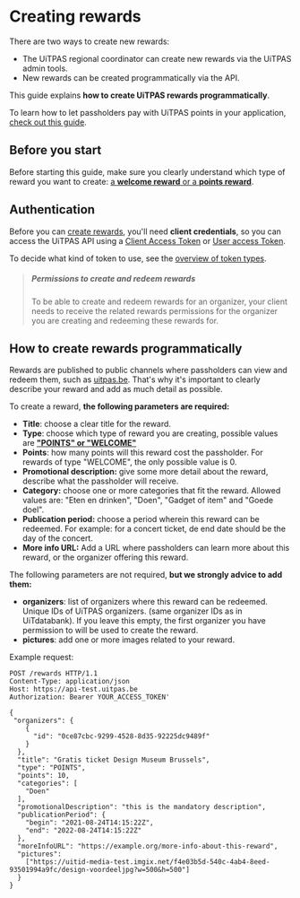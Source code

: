 # Creating rewards

There are two ways to create new rewards:

*   The UiTPAS regional coordinator can create new rewards via the UiTPAS admin tools.
*   New rewards can be created programmatically via the API.

This guide explains **how to create UiTPAS rewards programmatically**.

To learn how to let passholders pay with UiTPAS points in your application, [check out this guide](pay-with-UiTPAS-points.md).

## Before you start

Before starting this guide, make sure you clearly understand which type of reward you want to create: [a **welcome reward** or a **points reward**](terminology.md#rewards).

## Authentication

Before you can [create rewards](/reference/uitpas.json/paths/~1rewards/post), you'll need **client credentials**, so you can access the UiTPAS API using a [Client Access Token](https://publiq.stoplight.io/docs/authentication/docs/client-access-token.md) or [User access Token](https://publiq.stoplight.io/docs/authentication/docs/user-access-token.md).

To decide what kind of token to use, see the [overview of token types](https://publiq.stoplight.io/docs/authentication/docs/methods.md).

> ##### Permissions to create and redeem rewards
>
> To be able to create and redeem rewards for an organizer, your client needs to receive the related rewards permissions for the organizer you are creating and redeeming these rewards for.

## How to create rewards programmatically

Rewards are published to public channels where passholders can view and redeem them, such as [uitpas.be](https://www.uitpas.be). That's why it's important to clearly describe your reward and add as much detail as possible.

To create a reward, **the following parameters are required:**

*   **Title**: choose a clear title for the reward.
*   **Type**: choose which type of reward you are creating, possible values are [**"POINTS" or "WELCOME"**](terminology.md#rewards)
*   **Points**: how many points will this reward cost the passholder. For rewards of type "WELCOME", the only possible value is 0.
*   **Promotional description:** give some more detail about the reward, describe what the passholder will receive.
*   **Category:** choose one or more categories that fit the reward. Allowed values are: "Eten en drinken", "Doen", "Gadget of item" and "Goede doel".
*   **Publication period:** choose a period wherein this reward can be redeemed. For example: for a concert ticket, de end date should be the day of the concert.
*   **More info URL:** Add a URL where passholders can learn more about this reward, or the organizer offering this reward.

The following parameters are not required, **but we strongly advice to add them:**

*   **organizers**: list of organizers where this reward can be redeemed. Unique IDs of UiTPAS organizers. (same organizer IDs as in UiTdatabank). If you leave this empty, the first organizer you have permission to will be used to create the reward.
*   **pictures**: add one or more images related to your reward.

Example request:

```http
POST /rewards HTTP/1.1
Content-Type: application/json
Host: https://api-test.uitpas.be
Authorization: Bearer YOUR_ACCESS_TOKEN'

{
 "organizers": {
    {
      "id": "0ce87cbc-9299-4528-8d35-92225dc9489f"
    }
  },
  "title": "Gratis ticket Design Museum Brussels",
  "type": "POINTS",
  "points": 10,
  "categories": [
    "Doen"
  ],
  "promotionalDescription": "this is the mandatory description",
  "publicationPeriod": {
    "begin": "2021-08-24T14:15:22Z",
    "end": "2022-08-24T14:15:22Z"
  },
  "moreInfoURL": "https://example.org/more-info-about-this-reward",
  "pictures": 
    ["https://uitid-media-test.imgix.net/f4e03b5d-540c-4ab4-8eed-93501994a9fc/design-voordeeljpg?w=500&h=500"]
  }
}
```
